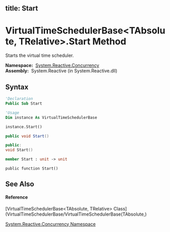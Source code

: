 title: Start
---
# VirtualTimeSchedulerBase\<TAbsolute, TRelative\>.Start Method

Starts the virtual time scheduler.

**Namespace:**  [System.Reactive.Concurrency](System.Reactive.Concurrency/System.Reactive.Concurrency)  
**Assembly:**  System.Reactive (in System.Reactive.dll)

## Syntax

```vb
'Declaration
Public Sub Start
```

```vb
'Usage
Dim instance As VirtualTimeSchedulerBase

instance.Start()
```

```csharp
public void Start()
```

```c++
public:
void Start()
```

```fsharp
member Start : unit -> unit 
```

```jscript
public function Start()
```

## See Also

#### Reference

[VirtualTimeSchedulerBase\<TAbsolute, TRelative\> Class](VirtualTimeSchedulerBase/VirtualTimeSchedulerBase(TAbsolute,)

[System.Reactive.Concurrency Namespace](System.Reactive.Concurrency/System.Reactive.Concurrency)
